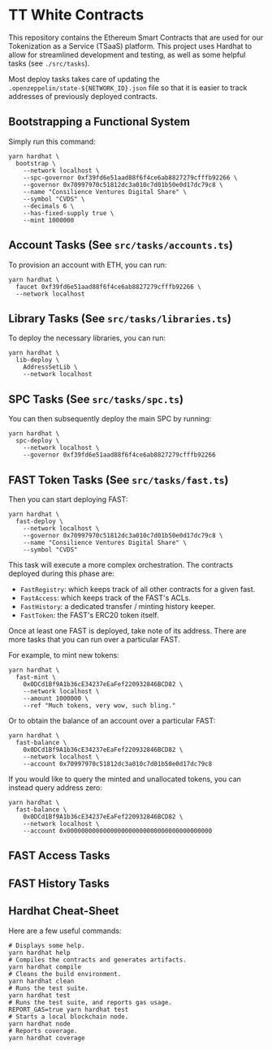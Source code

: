 # TT White Contracts

This repository contains the Ethereum Smart Contracts that are used for our Tokenization as a Service (TSaaS) platform.
This project uses Hardhat to allow for streamlined development and testing, as well as some helpful tasks (see `./src/tasks`).

Most deploy tasks takes care of updating the `.openzeppelin/state-${NETWORK_ID}.json` file so that it is easier to track addresses of previously deployed contracts.

## Bootstrapping a Functional System

Simply run this command:

```shell
yarn hardhat \
  bootstrap \
    --network localhost \
    --spc-governor 0xf39fd6e51aad88f6f4ce6ab8827279cfffb92266 \
    --governor 0x70997970c51812dc3a010c7d01b50e0d17dc79c8 \
    --name "Consilience Ventures Digital Share" \
    --symbol "CVDS" \
    --decimals 6 \
    --has-fixed-supply true \
    --mint 1000000
```

## Account Tasks (See `src/tasks/accounts.ts`)

To provision an account with ETH, you can run:

```shell
yarn hardhat \
  faucet 0xf39fd6e51aad88f6f4ce6ab8827279cfffb92266 \
  --network localhost
```

## Library Tasks (See `src/tasks/libraries.ts`)

To deploy the necessary libraries, you can run:

```shell
yarn hardhat \
  lib-deploy \
    AddressSetLib \
    --network localhost
```

## SPC Tasks (See `src/tasks/spc.ts`)

You can then subsequently deploy the main SPC by running:

```shell
yarn hardhat \
  spc-deploy \
    --network localhost \
    --governor 0xf39fd6e51aad88f6f4ce6ab8827279cfffb92266
```

## FAST Token Tasks (See `src/tasks/fast.ts`)

Then you can start deploying FAST:

```shell
yarn hardhat \
  fast-deploy \
    --network localhost \
    --governor 0x70997970c51812dc3a010c7d01b50e0d17dc79c8 \
    --name "Consilience Ventures Digital Share" \
    --symbol "CVDS"
```

This task will execute a more complex orchestration. The contracts deployed during this phase are:
- `FastRegistry`: which keeps track of all other contracts for a given fast.
- `FastAccess`: which keeps track of the FAST's ACLs.
- `FastHistory`: a dedicated transfer / minting history keeper.
- `FastToken`: the FAST's ERC20 token itself.

Once at least one FAST is deployed, take note of its address. There are more tasks that you can run
over a particular FAST.

For example, to mint new tokens:

```shell
yarn hardhat \
  fast-mint \
    0x0DCd1Bf9A1b36cE34237eEaFef220932846BCD82 \
    --network localhost \
    --amount 1000000 \
    --ref "Much tokens, very wow, such bling."
```

Or to obtain the balance of an account over a particular FAST:

```shell
yarn hardhat \
  fast-balance \
    0x0DCd1Bf9A1b36cE34237eEaFef220932846BCD82 \
    --network localhost \
    --account 0x70997970c51812dc3a010c7d01b50e0d17dc79c8
```

If you would like to query the minted and unallocated tokens, you can instead query address zero:

```shell
yarn hardhat \
  fast-balance \
    0x0DCd1Bf9A1b36cE34237eEaFef220932846BCD82 \
    --network localhost \
    --account 0x0000000000000000000000000000000000000000
```

## FAST Access Tasks

## FAST History Tasks

## Hardhat Cheat-Sheet

Here are a few useful commands:

```shell
# Displays some help.
yarn hardhat help
# Compiles the contracts and generates artifacts.
yarn hardhat compile
# Cleans the build environment.
yarn hardhat clean
# Runs the test suite.
yarn hardhat test
# Runs the test suite, and reports gas usage.
REPORT_GAS=true yarn hardhat test
# Starts a local blockchain node.
yarn hardhat node
# Reports coverage.
yarn hardhat coverage
```
